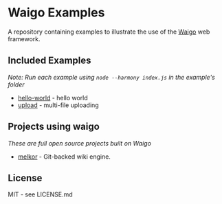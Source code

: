 # Waigo Examples

A repository containing examples to illustrate the use of the [Waigo](http://waigojs.com) web framework.

## Included Examples

_Note: Run each example using `node --harmony index.js` in the example's folder_

 - [hello-world](hello-world) - hello world
 - [upload](upload) - multi-file uploading

## Projects using waigo

_These are full open source projects built on Waigo_

 - [melkor](https://github.com/hiddentao/melkor) - Git-backed wiki engine.

## License

MIT - see LICENSE.md